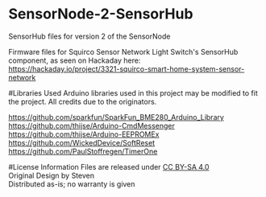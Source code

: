 # SensorNode-2-SensorHub
SensorHub files for version 2 of the SensorNode

Firmware files for Squirco Sensor Network Light Switch's SensorHub component, as seen on Hackaday here:  
https://hackaday.io/project/3321-squirco-smart-home-system-sensor-network

#Libraries Used
Arduino libraries used in this project may be modified to fit the project. All credits due to the originators.

https://github.com/sparkfun/SparkFun_BME280_Arduino_Library  
https://github.com/thijse/Arduino-CmdMessenger  
https://github.com/thijse/Arduino-EEPROMEx  
https://github.com/WickedDevice/SoftReset  
https://github.com/PaulStoffregen/TimerOne  

#License Information
Files are released under <a href = "https://creativecommons.org/licenses/by-sa/4.0/">CC BY-SA 4.0</a>  
Original Design by Steven  
Distributed as-is; no warranty is given
